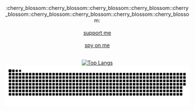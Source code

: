 <div align="center">

</div>

<div align="center">
    :cherry_blossom::cherry_blossom::cherry_blossom::cherry_blossom::cherry_blossom::cherry_blossom::cherry_blossom::cherry_blossom::cherry_blossom: <br><br>
    <a href="https://goentity.github.io/uwu">support me</a><br><br>
    <a href="https://goentity.github.io/u_u">spy on me</a>
</div>

<br>

<div align="center">
    
  [![Top Langs](https://github-readme-stats.vercel.app/api/top-langs/?username=goentity&layout=pie&theme=dracula&langs_count=99)](https://github.com/anuraghazra/github-readme-stats) <br>
  ![Snake animation](https://github.com/GoEntity/GoEntity/blob/output/github-contribution-grid-snake-dark.svg)
  
</div>
